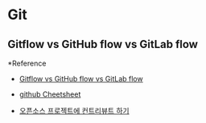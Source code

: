 # Git

## Gitflow vs GitHub flow vs GitLab flow

*Reference

- [Gitflow vs GitHub flow vs GitLab flow](https://ujuc.github.io/2015/12/16/git-flow-github-flow-gitlab-flow/)

- [github Cheetsheet](https://github.com/tiimgreen/github-cheat-sheet/blob/master/README.ko.md)

- [오픈소스 프로젝트에 컨트리뷰트 하기](http://guruble.com/%EC%98%A4%ED%94%88%EC%86%8C%EC%8A%A4-%ED%94%84%EB%A1%9C%EC%A0%9D%ED%8A%B8%EC%9D%98-%EC%BB%A8%ED%8A%B8%EB%A6%AC%EB%B7%B0%ED%84%B0%EB%8A%94-%EC%96%B4%EB%96%BB%EA%B2%8C-%EB%90%98%EB%8A%94-%EA%B2%83/)
